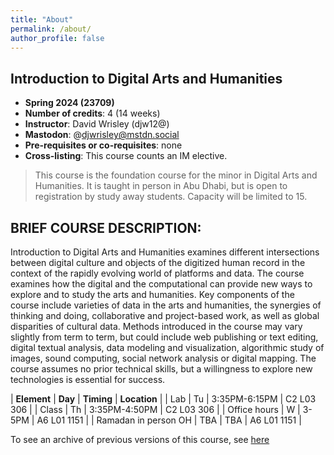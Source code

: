 ```yaml
---
title: "About"
permalink: /about/
author_profile: false
---
```


## Introduction to Digital Arts and Humanities

- **Spring 2024 (23709)**
- **Number of credits**: 4 (14 weeks)
- **Instructor**: David Wrisley (djw12@)
- **Mastodon**: @djwrisley@mstdn.social
- **Pre-requisites or co-requisites**: none
- **Cross-listing**: This course counts an IM elective.

> This course is the foundation course for the minor in Digital Arts and Humanities. It is taught in person in Abu Dhabi, but is open to registration by study away students. Capacity will be limited to 15. 


## BRIEF COURSE DESCRIPTION:

Introduction to Digital Arts and Humanities examines different intersections between digital culture and objects of the digitized human record in the context of the rapidly evolving world of platforms and data. The course examines how the digital and the computational can provide new ways to explore and to study the arts and humanities. Key components of the course include varieties of data in the arts and humanities, the synergies of thinking and doing, collaborative and project-based work, as well as global disparities of cultural data. Methods introduced in the course may vary slightly from term to term, but could include web publishing or text editing, digital textual analysis, data modeling and visualization, algorithmic study of images, sound computing, social network analysis or digital mapping. The course assumes no prior technical skills, but a willingness to explore new technologies is essential for success.


| **Element** | **Day** | **Timing** | **Location** | 
| Lab | Tu | 3:35PM-6:15PM | C2 L03 306 | 
| Class | Th | 3:35PM-4:50PM | C2 L03 306 | 
| Office hours | W | 3-5PM | A6 L01 1151 |
| Ramadan in person OH | TBA | TBA | A6 L01 1151 |


To see an archive of previous versions of this course, see <a href="https://daahnyuad.github.io/archive/" target="_blank">here</a>
